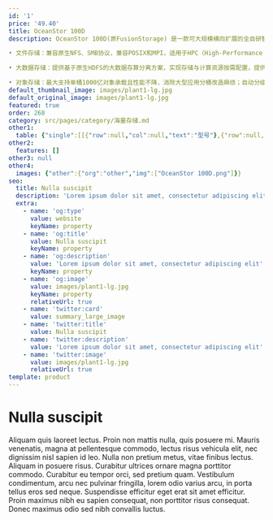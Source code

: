 ```yaml
---
id: '1'
price: '49.40'
title: OceanStor 100D
description: OceanStor 100D(原FusionStorage) 是一款可大规模横向扩展的全自研智能分布式存储产品，可为上层应用提供文件存储、大数据存储、对象存储等工业界标准接口，消除烟囱式存储系统构建导致的运营复杂问题，帮助企业实现复杂业务承载更稳、多样性数据使用效率更高、海量数据储存成本更优。

• 文件存储：兼容原生NFS、SMB协议，兼容POSIX和MPI，适用于HPC（High-Performance Computing，高性能计算）等高性能场景。

• 大数据存储：提供基于原生HDFS的大数据存算分离方案，实现存储与计算资源按需配置，提供一致用户体验的同时，助您降低总拥有成本；支持与原有计算存储一体化架构共存。广泛应用于金融大数据、互联网日志留存大数据、政务大数据和智慧城市大数据等场景。

• 对象存储：最大支持单桶1000亿对象承载且性能不降，消除大型应用分桶改造麻烦；自动分级到蓝光介质，免数据迁移省空间。广泛应用于金融电子票据影像和双录（录音/录像）、医疗影像、政企电子文档和车联网场景生产存储、备份或归档。
default_thumbnail_image: images/plant1-lg.jpg
default_original_image: images/plant1-lg.jpg
featured: true
order: 268
category: src/pages/category/海量存储.md
other1: 
  table: {"single":[[{"row":null,"col":null,"text":"型号"},{"row":null,"col":"3","text":"OceanStor 100D"}],[{"row":null,"col":null,"text":"系统架构"},{"row":null,"col":"3","text":"全分布式架构"}],[{"row":null,"col":null,"text":"存储服务类型"},{"row":null,"col":null,"text":"文件"},{"row":null,"col":null,"text":"大数据"},{"row":null,"col":null,"text":"对象"}],[{"row":null,"col":null,"text":"协议支持"},{"row":null,"col":null,"text":"NFS、CIFS、POSIX、MPI"},{"row":null,"col":null,"text":"HDFS"},{"row":null,"col":null,"text":"Amazon S3、NFS"}],[{"row":null,"col":null,"text":"数据冗余保护"},{"row":null,"col":null,"text":"EC"},{"row":null,"col":null,"text":"EC"},{"row":null,"col":null,"text":"EC"}],[{"row":null,"col":null,"text":"关键特性"},{"row":null,"col":null,"text":"• 负载均衡\n• 配额\n• 数据分级\n• 快照\n• QoS\n• DIF\n• DPC分布式并行客户端\n• AD、LDAP和NIS域认证\n"},{"row":null,"col":null,"text":"• 支持append、rename、flush、hflush等命令字\n• 多NameSpace，支持对接Kerberos、LDAP认证\n• 目录级和NameSpace级配额\n• 小文件聚合\n• 数据分级\n• DIF\n• 回收站\n• 和本地HDFS新老共存\n"},{"row":null,"col":null,"text":"• 统一命名空间，支持多租户、多资源池\n• 小对象聚合\n• QoS\n• 数据Life-Cycle管理\n• 数据一致性校验\n• 同步复制\n• 异步复制\n• 对象级重复数据删除\n• WORM\n• LDAP/AD认证\n• 温冷数据分级\n"}],[{"row":null,"col":null,"text":"前端网络类型"},{"row":null,"col":null,"text":"10GE、25GE、40GE或100GE TCP/IP， 10GE、25GE、40GE或100GE RoCE， 100Gb/s InfiniBand"},{"row":null,"col":null,"text":"10GE或25GE TCP/IP"},{"row":null,"col":null,"text":"10GE或25GE TCP/IP"}],[{"row":null,"col":null,"text":"内部互联网络类型"},{"row":null,"col":null,"text":"GE或100GE RoCE， 100Gb/s InfiniBand"},{"row":null,"col":null,"text":"10GE或25GE RoCE"},{"row":null,"col":null,"text":"10GE或25GE TCP/IP"}],[{"row":null,"col":null,"text":"兼容平台/组件"},{"row":null,"col":null,"text":"• OpenMPI、MPICH2、Huawei MPI等\n• Kubernetes\n"},{"row":null,"col":null,"text":"MapeReduce、Hive、Hbase、Spark等主流大数据组件"},{"row":null,"col":null,"text":"兼容CommVault、NBU、Atempo、Veeam、Rubrik等多种备份软件"}],[{"row":null,"col":null,"text":"推荐节点型号"},{"row":null,"col":null,"text":"• 性能型(2U)：P100\n• 容量型(4U)：C100\n"},{"row":null,"col":null,"text":"• 性能型(2U)：P110、P100\n• 容量型(4U)：C110、C100\n"},{"row":null,"col":null,"text":"• 性能型(2U)：DP2200、P110、P100\n• 容量型(4U)：DP4200、C110、C100\n"}]]}
other2:
  features: []
other3: null
other4:
  images: {"other":{"org":"other","img":["OceanStor 100D.png"]}}
seo:
  title: Nulla suscipit
  description: 'Lorem ipsum dolor sit amet, consectetur adipiscing elit'
  extra:
    - name: 'og:type'
      value: website
      keyName: property
    - name: 'og:title'
      value: Nulla suscipit
      keyName: property
    - name: 'og:description'
      value: 'Lorem ipsum dolor sit amet, consectetur adipiscing elit'
      keyName: property
    - name: 'og:image'
      value: images/plant1-lg.jpg
      keyName: property
      relativeUrl: true
    - name: 'twitter:card'
      value: summary_large_image
    - name: 'twitter:title'
      value: Nulla suscipit
    - name: 'twitter:description'
      value: 'Lorem ipsum dolor sit amet, consectetur adipiscing elit'
    - name: 'twitter:image'
      value: images/plant1-lg.jpg
      relativeUrl: true
template: product
---
```


# Nulla suscipit

Aliquam quis laoreet lectus. Proin non mattis nulla, quis posuere mi. Mauris venenatis, magna at pellentesque commodo, lectus risus vehicula elit, nec dignissim nisl sapien id leo. Nulla non pretium metus, vitae finibus lectus. Aliquam in posuere risus. Curabitur ultrices ornare magna porttitor commodo. Curabitur eu tempor orci, sed pretium quam. Vestibulum condimentum, arcu nec pulvinar fringilla, lorem odio varius arcu, in porta tellus eros sed neque. Suspendisse efficitur eget erat sit amet efficitur. Proin maximus nibh eu sapien consequat, non porttitor risus consequat. Donec maximus odio sed nibh convallis luctus.